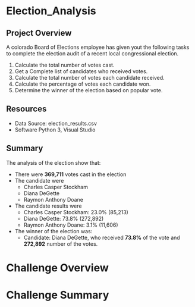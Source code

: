 # Election_Analysis

## Project Overview
A colorado Board of Elections employee has given yout the following tasks to complete the election audit of a recent local
congressional election.

1. Calculate the total number of votes cast.
2. Get a Complete list of candidates who received votes.
3. Calculate the total number of votes each candidate received.
4. Calculate the percentage of votes each candidate won.
5. Determine the winner of the election based on popular vote.

## Resources
- Data Source: election_results.csv
- Software Python 3, Visual Studio

## Summary
The analysis of the election show that:
- There were **369,711** votes cast in the election 
- The candidate were
  - Charles Casper Stockham
  - Diana DeGette
  - Raymon Anthony Doane
- The candidate results were
  - Charles Casper Stockham: 23.0% (85,213)
  - Diana DeGette: 73.8% (272,892)
  - Raymon Anthony Doane: 3.1% (11,606)
- The winner of the election was:
  - Candidate: Diana DeGette, who received **73.8%** of the vote and **272,892** number of the votes.

# Challenge Overview

# Challenge Summary

